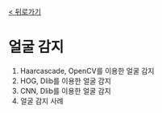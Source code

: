 [< 뒤로가기](../../README.md)

# 얼굴 감지

1. Haarcascade, OpenCV를 이용한 얼굴 감지
2. HOG, Dlib를 이용한 얼굴 감지
3. CNN, Dlib를 이용한 얼굴 감지
4. 얼굴 감지 사례